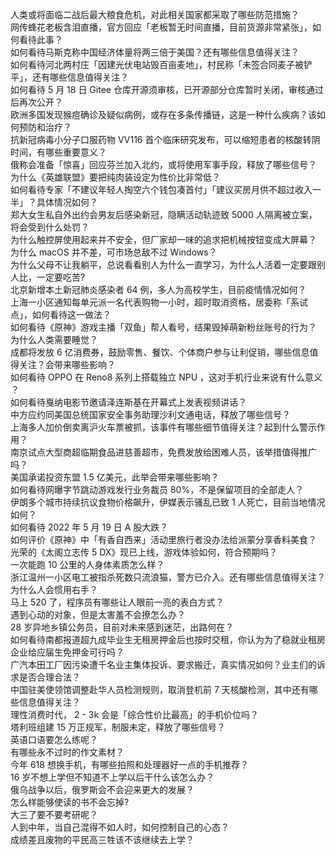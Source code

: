 人类或将面临二战后最大粮食危机，对此相关国家都采取了哪些防范措施？  
网传蜂花老板含泪直播，官方回应「老板暂无时间直播，目前货源非常紧张」，如何看待此事？  
如何看待马斯克称中国经济体量将两三倍于美国？还有哪些信息值得关注？  
如何看待河北两村庄「因建光伏电站毁百亩麦地」，村民称「未签合同麦子被铲平」，还有哪些信息值得关注？  
如何看待 5 月 18 日 Gitee 仓库开源须审核，已开源部分仓库暂时关闭，审核通过后再次公开？  
欧洲多国发现猴痘确诊及疑似病例，或存在多条传播链，这是一种什么疾病？该如何预防和治疗？  
抗新冠病毒小分子口服药物 VV116 首个临床研究发布，可以缩短患者的核酸转阴时间，有哪些重要意义？  
俄称会准备「惊喜」回应芬兰加入北约，或将使用军事手段，释放了哪些信号？  
为什么《英雄联盟》要把纯肉装设定为性价比非常低？  
如何看待专家「不建议年轻人掏空六个钱包凑首付」「建议买房月供不超过收入一半」？具体情况如何？  
郑大女生私自外出约会男友后感染新冠，隐瞒活动轨迹致 5000 人隔离被立案，将会受到什么处罚？  
为什么触控屏使用起来并不安全，但厂家却一味的追求把机械按钮变成大屏幕？  
为什么 macOS 并不差，可市场总敌不过 Windows？  
为什么父母不让我躺平，总说看看别人为什么一直学习，为什么人活着一定要跟别人比，一定要吃苦?  
北京新增本土新冠肺炎感染者 64 例，多人为高校学生，目前疫情情况如何？  
上海一小区通知每单元派一名代表购物一小时，超时取消资格，居委称「系试点」，如何看待这一做法？  
如何看待《原神》游戏主播「双鱼」帮人看号，结果毁掉萌新粉丝账号的行为？  
为什么人类需要睡觉？  
成都将发放 6 亿消费券，鼓励零售、餐饮、个体商户参与让利促销，哪些信息值得关注？会带来哪些影响？  
如何看待 OPPO 在 Reno8 系列上搭载独立 NPU ，这对手机行业来说有什么意义 ？  
如何看待戛纳电影节邀请泽连斯基在开幕式上发表视频讲话？  
中方应约同美国总统国家安全事务助理沙利文通电话，释放了哪些信号？  
上海多人加价倒卖离沪火车票被抓，该事件有哪些细节值得关注？起到什么警示作用？  
南京试点大型商超临期食品进慈善超市，免费发放给困难人员，该举措值得推广吗？  
美国承诺投资东盟 1.5 亿美元，此举会带来哪些影响？  
如何看待网曝字节跳动游戏发行业务裁员 80%，不是保留项目的全部走人？  
伊朗多个城市持续抗议食物价格飙升，伊媒表示骚乱已致 1 人死亡，目前当地情况如何？  
如何看待 2022 年 5 月 19 日 A 股大跌？  
如何评价《原神》中「有香自西来」活动里旅行者没办法给派蒙分享香料美食？  
光荣的《太阁立志传 5 DX》现已上线，游戏体验如何，符合预期吗？  
一次能跑 10 公里的人身体素质怎么样？  
浙江温州一小区电工被指杀死数只流浪猫，警方已介入。还有哪些信息值得关注？  
为什么人会惯用右手？  
马上 520 了，程序员有哪些让人眼前一亮的表白方式？  
遇到心动的对象，但是太害羞不会撩怎么办？  
28 岁异地乡镇公务员，目前对未来感到迷茫，出路何在？  
如何看待南都报道超九成毕业生无租房押金后也按时交租，你认为为了稳就业租房企业给应届生免押金可行吗？  
广汽本田工厂因污染遭千名业主集体投诉、要求搬迁，真实情况如何？业主们的诉求是否合理合法？  
中国驻美使领馆调整赴华人员检测规则，取消登机前 7 天核酸检测，其中还有哪些信息值得关注？  
理性消费时代， 2 - 3k 会是「综合性价比最高」的手机价位吗？  
塔利班组建 15 万正规军，制服未定，释放了哪些信号？  
英语口语要怎么练呢？  
有哪些永不过时的作文素材？  
今年 618 想换手机，有哪些拍照和处理器好一点的手机推荐？  
16 岁不想上学但不知道不上学以后干什么该怎么办？  
俄乌战争以后，俄罗斯会不会迎来更大的发展？  
怎么样能够使读的书不会忘掉?  
大三了要不要考研呢？  
人到中年，当自己混得不如人时，如何控制自己的心态？  
成绩差且废物的平民高三牲该不该继续去上学？  
